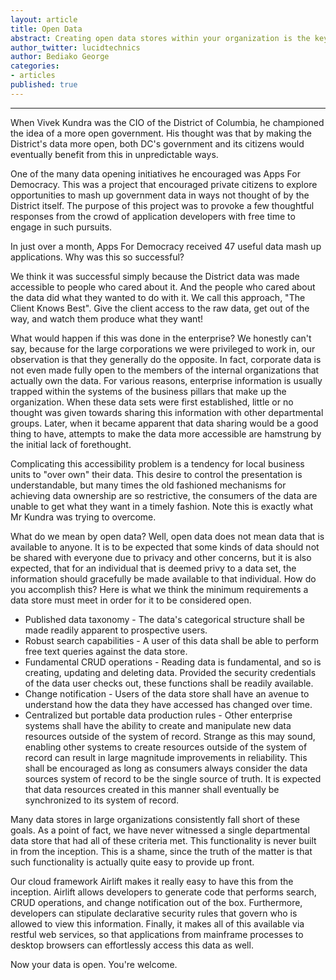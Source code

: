 ```yaml
---
layout: article
title: Open Data
abstract: Creating open data stores within your organization is the key to increasing data discovery and reuse.
author_twitter: lucidtechnics
author: Bediako George
categories:
- articles
published: true
---
```



---

When Vivek Kundra was the CIO of the District of Columbia, he championed the idea of a more open government. His thought was that by making the District's data more open, both DC's government and its citizens would eventually benefit from this in unpredictable ways.

One of the many data opening initiatives he encouraged was Apps For Democracy. This was a project that encouraged private citizens to explore opportunities to mash up government data in ways not thought of by the District itself. The purpose of this project was to provoke a few thoughtful responses from the crowd of application developers with free time to engage in such pursuits.

In just over a month, Apps For Democracy received 47 useful data mash up applications. Why was this so successful?

We think it was successful simply because the District data was made accessible to people who cared about it. And the people who cared about the data did what they wanted to do with it. We call this approach, "The Client Knows Best". Give the client access to the raw data, get out of the way, and watch them produce what they want!

What would happen if this was done in the enterprise? We honestly can't say, because for the large corporations we were privileged to work in, our observation is that they generally do the opposite. In fact, corporate data is not even made fully open to the members of the internal organizations that actually own the data. For various reasons, enterprise information is usually trapped within the systems of the business pillars that make up the organization. When these data sets were first established, little or no thought was given towards sharing this information with other departmental groups. Later, when it became apparent that data sharing would be a good thing to have, attempts to make the data more accessible are hamstrung by the initial lack of forethought.

Complicating this accessibility problem is a tendency for local business units to "over own" their data. This desire to control the presentation is understandable, but many times the old fashioned mechanisms for achieving data ownership are so restrictive, the consumers of the data are unable to get what they want in a timely fashion.  Note this is exactly what Mr Kundra was trying to overcome.

What do we mean by open data? Well, open data does not mean data that is available to anyone. It is to be expected that some kinds of data should not be shared with everyone due to privacy and other concerns, but it is also expected, that for an individual that is deemed privy to a data set, the information should gracefully be made available to that individual. How do you accomplish this? Here is what we think the minimum requirements a data store must meet in order for it to be considered open.

* Published data taxonomy - The data's categorical structure shall be made readily apparent to prospective users.
* Robust search capabilities - A user of this data shall be able to perform free text queries against the data store.
* Fundamental CRUD operations - Reading data is fundamental, and so is creating, updating and deleting data. Provided the security credentials of the data user checks out, these functions shall be readily available.
* Change notification - Users of the data store shall have an avenue to understand how the data they have accessed has changed over time.
* Centralized but portable data production rules - Other enterprise systems shall have the ability to create and manipulate new data resources outside of the system of record. Strange as this may sound, enabling other systems to create resources outside of the system of record can result in large magnitude improvements in reliability. This shall be encouraged as long as consumers always consider the data sources system of record to be the single source of truth. It is expected that data resources created in this manner shall eventually be synchronized to its system of record. 

Many data stores in large organizations consistently fall short of these goals. As a point of fact, we have never witnessed a single departmental data store that had all of these criteria met. This functionality is never built in from the inception. This is a shame, since the truth of the matter is that such functionality is actually quite easy to provide up front.

Our cloud framework Airlift makes it really easy to have this from the inception. Airlift allows developers to generate code that performs search, CRUD operations, and change notification out of the box. Furthermore, developers can stipulate declarative security rules that govern who is allowed to view this information. Finally, it makes all of this available via restful web services, so that applications from mainframe processes to desktop browsers can effortlessly access this data as well.

Now your data is open.  You're welcome.
